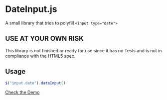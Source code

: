 # DateInput.js

A small library that tries to polyfill ```<input type="date">```

## USE AT YOUR OWN RISK

This library is not finished or ready for use since it has no Tests and is not in compliance with the HTML5 spec.

## Usage

```javascript
$("input.date").dateInput()
```

[Check the Demo](http://atrefz.github.io/DateInput.js/#demo)
